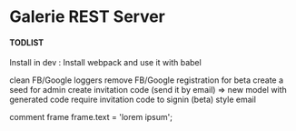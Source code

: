 # Galerie REST Server

#### TODLIST

Install in dev :
Install webpack and use it with babel

clean FB/Google loggers
remove FB/Google registration for beta
create a seed for admin
create invitation code (send it by email)
=> new model with generated code
require invitation code to signin (beta)
style email

comment frame
frame.text = 'lorem ipsum';
